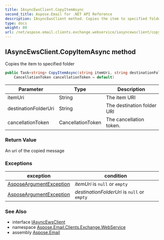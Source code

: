 ```yaml
---
title: IAsyncEwsClient.CopyItemAsync
second_title: Aspose.Email for .NET API Reference
description: IAsyncEwsClient method. Copies the item to specified folder
type: docs
weight: 80
url: /net/aspose.email.clients.exchange.webservice/iasyncewsclient/copyitemasync/
---
```

## IAsyncEwsClient.CopyItemAsync method

Copies the item to specified folder

```csharp
public Task<string> CopyItemAsync(string itemUri, string destinationFolderUri, 
    CancellationToken cancellationToken = default)
```

| Parameter | Type | Description |
| --- | --- | --- |
| itemUri | String | The item URI |
| destinationFolderUri | String | The destination folder URI |
| cancellationToken | CancellationToken | The cancellation token. |

### Return Value

An uri of the copied message

### Exceptions

| exception | condition |
| --- | --- |
| [AsposeArgumentException](../../../aspose.email/asposeargumentexception/) | *itemUri* is `null` or `empty` |
| [AsposeArgumentException](../../../aspose.email/asposeargumentexception/) | *destinationFolderUri* is `null` or `empty` |

### See Also

* interface [IAsyncEwsClient](../)
* namespace [Aspose.Email.Clients.Exchange.WebService](../../iasyncewsclient/)
* assembly [Aspose.Email](../../../)


